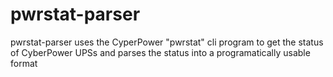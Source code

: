 # pwrstat-parser

pwrstat-parser uses the CyperPower "pwrstat" cli program to get the status of CyberPower UPSs and parses the status into a programatically usable format
